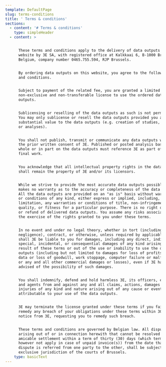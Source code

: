 ```yaml
---
template: DefaultPage
slug: terms-conditions
title: ' Terms & conditions'
sections:
  - content: '# Terms & conditions'
    type: simpleHeader
  - content: >


      These terms and conditions apply to the delivery of data outputs on this
      website by 3E SA, with registered office at Kalkkaai 6, B-1000 Brussels,
      Belgium, company number 0465.755.594, RJP Brussels.


      By ordering data outputs on this website, you agree to the following terms
      and conditions.


      Subject to payment of the related fee, you are granted a limited
      non-exclusive and non-transferable license to use the ordered data
      outputs.


      Sublicensing or reselling of the data outputs as such is not permitted.
      You may only sublicense or resell the data outputs provided you add
      substantial value to the data outputs (e.g. creation of studies, reports
      or analyses).


      You shall not publish, transmit or communicate any data outputs without
      the prior written consent of 3E. Published or posted analysis based in
      whole or in part on the data outputs must reference 3E as part of the
      final work.


      You acknowledge that all intellectual property rights in the data outputs
      shall remain the property of 3E and/or its licensors.


      While we strive to provide the most accurate data outputs possible, 3E
      makes no warranty as to the accuracy or completeness of the data outputs.
      All the data outputs are provided on an "as is" basis without warranties
      or conditions of any kind, either express or implied, including, without
      limitation, any warranties or conditions of title, non-infringement,
      quality, or fitness for a particular purpose. There is no right of return
      or refund of delivered data outputs. You assume any risks associated with
      the exercise of the rights granted to you under these terms.


      In no event and under no legal theory, whether in tort (including
      negligence), contract, or otherwise, unless required by applicable law,
      shall 3E be liable to you for damages, including any direct, indirect,
      special, incidental, or consequential damages of any kind arising as a
      result of these terms or out of the use or inability to use the data
      outputs (including but not limited to damages for loss of profits, loss of
      data or loss of goodwill, work stoppage, computer failure or malfunction,
      or any and all other commercial damages or losses), even if 3E has been
      advised of the possibility of such damages.


      You shall indemnify, defend and hold harmless 3E, its officers, employees
      and agents from and against any and all claims, actions, damages or
      injuries of any kind and nature arising out of any cause or event which is
      attributable to your use of the data outputs.


      3E may terminate the license granted under these terms if you fail to
      remedy any breach of your obligations under these terms within 30 days of
      notice from 3E, requesting you to remedy such breach.


      These terms and conditions are governed by Belgian law. All disputes
      arising out of or in connection herewith that cannot be resolved by
      amicable settlement within a term of thirty (30) days (which term shall
      however not apply in case of unpaid invoice(s)) from the date that the
      dispute is referred from one party to the other, shall be subject to the
      exclusive jurisdiction of the courts of Brussels.
    type: basicText
---
```


